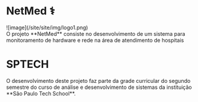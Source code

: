 <h1>NetMed ⚕️</h1>
![image](/site/site/img/logo1.png)
<br>
O projeto **NetMed** consiste no desenvolvimento de um sistema para monitoramento de hardware e rede na área de atendimento de hospitais

<h1>SPTECH</h1>
O desenvolvimento deste projeto faz parte da grade curricular do segundo semestre do curso de análise e desenvolvimento de sistemas da instituição **São Paulo Tech School**.
